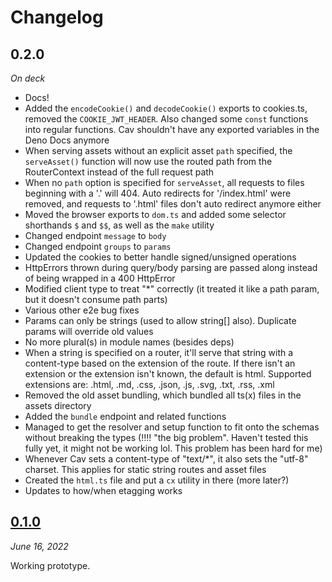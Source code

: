 # Changelog

## 0.2.0

*On deck*

- Docs!
- Added the `encodeCookie()` and `decodeCookie()` exports to cookies.ts, removed
  the `COOKIE_JWT_HEADER`. Also changed some `const` functions into regular
  functions. Cav shouldn't have any exported variables in the Deno Docs anymore
- When serving assets without an explicit asset `path` specified, the
  `serveAsset()` function will now use the routed path from the RouterContext
  instead of the full request path
- When no `path` option is specified for `serveAsset`, all requests to files
  beginning with a '.' will 404. Auto redirects for '/index.html' were removed,
  and requests to '.html' files don't auto redirect anymore either
- Moved the browser exports to `dom.ts` and added some selector shorthands `$`
  and `$$`, as well as the `make` utility
- Changed endpoint `message` to `body`
- Changed endpoint `groups` to `params`
- Updated the cookies to better handle signed/unsigned operations
- HttpErrors thrown during query/body parsing are passed along instead of being
  wrapped in a 400 HttpError
- Modified client type to treat "*" correctly (it treated it like a path param,
  but it doesn't consume path parts)
- Various other e2e bug fixes
- Params can only be strings (used to allow string[] also). Duplicate params
  will override old values
- No more plural(s) in module names (besides deps)
- When a string is specified on a router, it'll serve that string with a
  content-type based on the extension of the route. If there isn't an extension
  or the extension isn't known, the default is html. Supported extensions are:
  .html, .md, .css, .json, .js, .svg, .txt, .rss, .xml
- Removed the old asset bundling, which bundled all ts(x) files in the assets
  directory
- Added the `bundle` endpoint and related functions
- Managed to get the resolver and setup function to fit onto the schemas without
  breaking the types (!!!! "the big problem". Haven't tested this fully yet, it might not be working lol. This problem has been hard for me)
- Whenever Cav sets a content-type of "text/*", it also sets the "utf-8"
  charset. This applies for static string routes and asset files
- Created the `html.ts` file and put a `cx` utility in there (more later?)
- Updates to how/when etagging works

## [0.1.0](https://deno.land/x/cav@0.1.0)

*June 16, 2022*

Working prototype.